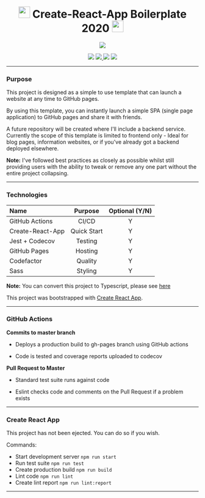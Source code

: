<h1 align="center"><img src="https://github.githubassets.com/images/icons/emoji/unicode/2b50.png" height="30"/> Create-React-App Boilerplate 2020 <img src="https://github.githubassets.com/images/icons/emoji/unicode/2b50.png" height="30"/></h1>
<p align="center">
    <a href='https://photos.google.com/share/AF1QipMia2we7ht3vIvrSlHIHHr_W0-e-UDMOQ7Eo-abaiQaZf0SV0awXBTaBJM2bu6XbA?key=N2JreUgwT2Q2Zl9ZcENNLTRMOTN5UGF5ei1nd0J3&source=ctrlq.org'><img src='https://lh3.googleusercontent.com/TqwqjMTFHExCbFKYqUY4iA_cK7it0wfbi1OuOYSI6qSaWp6CGwmtHR6bzzQg0D8FzRcb7BHxonqX_htweTXYJZVGWBP4gVPW8XByzMUUxrfC2yS4I40i6y8Uul-Gey3JQU5XIsCVeQE=w2400' /></a>
</p>

<p align="center">
<a href="https://github.com/badges/shields/graphs/contributors" alt="Publish Master Branch">
        <img src="https://github.com/leslie-alldridge/react-boilerplate-2021-github-pages/workflows/Publish%20Master%20Branch/badge.svg" /></a>
<a href="https://codecov.io/gh/leslie-alldridge/react-boilerplate-2021-github-pages" alt="Code test coverage">
        <img src="https://codecov.io/gh/leslie-alldridge/react-boilerplate-2021-github-pages/branch/master/graph/badge.svg" /></a><a href="https://www.codefactor.io/repository/github/leslie-alldridge/react-boilerplate-2020-github-pages" alt="Code factor quality">
        <img src="https://www.codefactor.io/repository/github/leslie-alldridge/react-boilerplate-2021-github-pages/badge" /></a>
        <a href="https://img.shields.io/w3c-validation/default?targetUrl=https%3A%2F%2Fleslie-alldridge.github.io%2Freact-boilerplate-2021-github-pages%2F" alt="w3c validation">
        <img src="https://img.shields.io/w3c-validation/default?targetUrl=https%3A%2F%2Fleslie-alldridge.github.io%2Freact-boilerplate-2021-github-pages%2F" /></a>

</p>
<hr/>
<h3>Purpose</h3>

<p>This project is designed as a simple to use template that can launch a website at any time to GitHub pages.</p>

<p>By using this template, you can instantly launch a simple SPA (single page application) to GitHub pages and share it with friends.</p>

<p>A future repository will be created where I'll include a backend service. Currently the scope of this template is limited to frontend only - Ideal for blog pages, information websites, or if you've already got a backend deployed elsewhere.</p>

<p><strong>Note:</strong> I've followed best practices as closely as possible whilst still providing users with the ability to tweak or remove any one part without the entire project collapsing.</p>
<hr/>
<h3>Technologies</h3>

| Name             |   Purpose   | Optional (Y/N) |
| :--------------- | :---------: | :------------: |
| GitHub Actions   |    CI/CD    |       Y        |
| Create-React-App | Quick Start |       Y        |
| Jest + Codecov   |   Testing   |       Y        |
| GitHub Pages     |   Hosting   |       Y        |
| Codefactor       |   Quality   |       Y        |
| Sass             |   Styling   |       Y        |

<strong>Note:</strong> You can convert this project to Typescript, please see <a href="https://stackoverflow.com/questions/47508564/migrating-create-react-app-from-javascript-to-typescript">here</a>

This project was bootstrapped with [Create React App](https://github.com/facebook/create-react-app).

<hr/>
<h3>GitHub Actions</h3>

<p><strong>Commits to master branch</strong></p>

- Deploys a production build to gh-pages branch using GitHub actions

- Code is tested and coverage reports uploaded to codecov

<p><strong>Pull Request to Master</strong></p>

- Standard test suite runs against code

- Eslint checks code and comments on the Pull Request if a problem exists
<hr/>
<h3>Create React App</h3>

<p>This project has not been ejected. You can do so if you wish.</p>
<p>Commands:</p>

- Start development server `npm run start`
- Run test suite `npm run test`
- Create production build `npm run build`
- Lint code `npm run lint`
- Create lint report `npm run lint:report`
<hr/>
